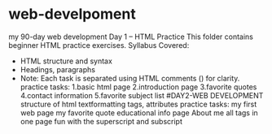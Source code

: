 # web-develpoment
my 90-day web development 
Day 1 – HTML Practice
This folder contains beginner HTML practice exercises.
Syllabus Covered:
- HTML structure and syntax
- Headings, paragraphs
-  Note:
Each task is separated using HTML comments (<!-- -->) for clarity.
practice tasks:
1.basic html page
2.introduction page
3.favorite quotes
4.contact information
5.favorite subject list
#DAY2-WEB DEVELOPMENT
  structure of html textformatting tags,
  attributes
practice tasks:
  my first web page
  my favorite quote
  educational info page
  About me
  all tags in one page
  fun with the superscript and subscript


    
